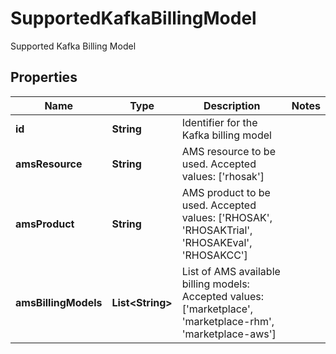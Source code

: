 

# SupportedKafkaBillingModel

Supported Kafka Billing Model

## Properties

Name | Type | Description | Notes
------------ | ------------- | ------------- | -------------
**id** | **String** | Identifier for the Kafka billing model | 
**amsResource** | **String** | AMS resource to be used. Accepted values: [&#39;rhosak&#39;] | 
**amsProduct** | **String** | AMS product to be used. Accepted values: [&#39;RHOSAK&#39;, &#39;RHOSAKTrial&#39;, &#39;RHOSAKEval&#39;, &#39;RHOSAKCC&#39;] | 
**amsBillingModels** | **List&lt;String&gt;** | List of AMS available billing models: Accepted values: [&#39;marketplace&#39;, &#39;marketplace-rhm&#39;, &#39;marketplace-aws&#39;] | 



